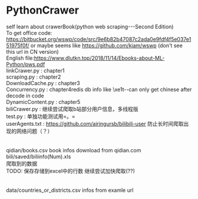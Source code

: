 # PythonCrawer
self learn about crawerBook(python web scraping---Second Edition)<br>
To get office code:<br>
https://bitbucket.org/wswp/code/src/9e6b82b47087c2ada0e9fdf4f5e037e151975f0f/
or maybe seems like https://github.com/kjam/wswp (don't see this url in CN version)<br>
English file:https://www.dlutkn.top/2018/11/14/Ebooks-about-ML-Python/pws.pdf<br>
linkCrawer.py       : chapter1<br>
scraping.py         : chapter2<br>
DownloadCache.py    : chapter3<br>
Concurrency.py      : chapter4<tr>redis db info like \xe1t--can only get chinese after decode in code<br>
DynamicContent.py   : chapter5<br>
biliCrawer.py       : 继续尝试爬取b站部分用户信息，多线程版<br>
test.py             : 单独功能测试用=。=<br>
userAgents.txt      : https://github.com/airingursb/bilibili-user  防止长时间爬取出现的网络问题（？）
<br>
<br>
<br>
qidian/books.csv
  book infos download from qidian.com
bili/saved/biliinfo(Num).xls<br>
    <tr>爬取到的数据<br>
    <tr>TODO:
        <tr><tr>保存存储到excel中的行数
        <tr><tr>继续尝试加快爬取(??)
<br>
<br>
<br>
data/countries_or_districts.csv
  infos from examle url
